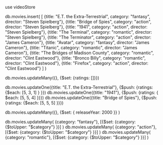 <!-- Készíts egy videoStore nevű MongoDB adatbázist! -->

use videoStore

<!-- Hozz létre benne egy movies listát!
Ments el benne 10 új filmet (save()) a következő mezőkkel:
_id: legyen generált, ObjectId
title: egy-egy kedvenc film címe, szöveges tartalom
category: szöveges tartalom (3 típus lehet: fantasy, action, romantic) => legyenek vegyesen a filmek, amennyire lehet
director: szöveges tartalom, 3 rendező közül vegyesen szétválogatva => Steven Spielberg, Clint Eastwood, James Cameron -->

db.movies.insert(
[
{title: "E.T. the Extra-Terrestrial", category: "fantasy", director: "Steven Spielberg"},
{title: "Bridge of Spies", category: "action", director: "Steven Spielberg"},
{title: "1941", category: "action", director: "Steven Spielberg"},
{title: "The Terminal", category: "romantic", director: "Steven Spielberg"},
{title: "The Terminator", category: "action", director: "James Cameron"},
{title: "Avatar", category: "fantasy", director: "James Cameron"},
{title: "Titanic", category: "romantic", director: "James Cameron"},
{title: "The Bridges of Madison County", category: "romantic", director: "Clint Eastwood"},
{title: "Bronco Billy", category: "romantic", director: "Clint Eastwood"},
{title: "Firefox", category: "action", director: "Clint Eastwood"}
]
)

<!-- Frissítsd a listádat (updateMany), mindenki kapjon egy „ratings” mezőt, amely egy üres listát tartalmaz (1-5 ig lehet benne tárolni a szavazatokat)! -->

db.movies.updateMany({}, {$set: {ratings: []}})

<!-- Adj 3 különböző filmre legalább 2 különböző szavazatot (használd a $push operátort)! -->

db.movies.updateOne({title: "E.T. the Extra-Terrestrial"}, {$push: {ratings: {$each: [5, 3, 1] } }})
db.movies.updateOne({title: "1941"}, {$push: {ratings: { $each: [5, 5, 4] }}})
db.movies.updateOne({title: "Bridge of Spies"}, {$push: {ratings: {$each: [5, 5, 5] }}})

<!-- Adj hozzá minden filmhez egy „releaseYear” (megjelenés éve) mezőt: kezdetnek állíts be egy tetszőleges évet minden filmnek (pl.: 2000)! -->

db.movies.updateMany({}, {$set: { releaseYear: 2000 }} )

<!-- Írd át category típusonként csupa nagybetűre a kategóriákat (pl.: action ==> ACTION legyen mindenhol). Használd az updateMany parancsot! -->

db.movies.updateMany( {category: "fantasy"}, [{$set: {category: {$toUpper: "$category"} }}] )
db.movies.updateMany( {category: "action"}, [{$set: {category: {$toUpper: "$category"} }}] )
db.movies.updateMany( {category: "romantic"}, [{$set: {category: {$toUpper: "$category"} }}] )
